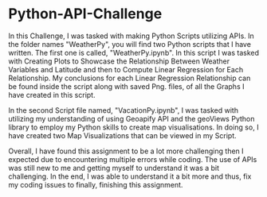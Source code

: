 # Python-API-Challenge
In this Challenge, I was tasked with making Python Scripts utilizing APIs.
In the folder names "WeatherPy", you will find two Python scripts that I have written.
The first one is called, "WeatherPy.ipynb". In this script I was tasked with Creating Plots to Showcase the Relationship Between Weather Variables and Latitude and then to Compute Linear Regression for Each Relationship. My conclusions for each Linear Regression Relationship can be found inside the script along with saved Png. files, of all the Graphs I have created in this script.

In the second Script file named, "VacationPy.ipynb", I was tasked with utilizing my understanding of using Geoapify API and the geoViews Python library to employ my Python skills to create map visualisations. In doing so, I have created two Map Visualizations that can be viewed in my Script. 

Overall, I have found this assignment to be a lot more challenging then I expected due to encountering multiple errors while coding. The use of APIs was still new to me and getting myself to understand it was a bit challenging. In the end, I was able to understand it a bit more and thus, fix my coding issues to finally, finishing this assignment.
